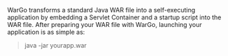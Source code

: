 WarGo transforms a standard Java WAR file into a self-executing application by embedding a Servlet Container and a startup script into the WAR file.  After preparing your WAR file with WarGo, launching your application is as simple as:

> java -jar yourapp.war